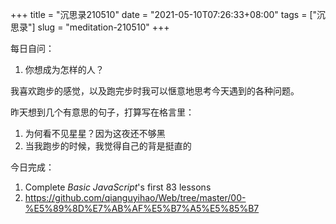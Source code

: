 +++
title = "沉思录210510"
date = "2021-05-10T07:26:33+08:00"
tags = ["沉思录"]
slug = "meditation-210510"
+++

每日自问：

1. 你想成为怎样的人？

我喜欢跑步的感觉，以及跑完步时我可以惬意地思考今天遇到的各种问题。

昨天想到几个有意思的句子，打算写在格言里：

1. 为何看不见星星？因为这夜还不够黑
2. 当我跑步的时候，我觉得自己的背是挺直的

今日完成：

1. Complete _Basic JavaScript_'s first 83 lessons
2. <https://github.com/qianguyihao/Web/tree/master/00-%E5%89%8D%E7%AB%AF%E5%B7%A5%E5%85%B7>
